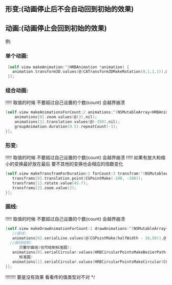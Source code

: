 
## 形变:(动画停止后不会自动回到初始的效果)
## 动画:(动画停止会回到初始的效果)
 
例:
 
### 单个动画:
``` Objective-C
 [self.view makeAnimation:^(HRBAnimation *animation) {
   animation.transform3D.values(@(CATransform3DMakeRotation(0,1,1,1)),@(CATransform3DMakeRotation(HRBAngleToRadian(90),1,1,1)),@(CATransform3DMakeRotation(0,1,1,1)),nil).repeatCount(-1).duration(0.5);
 }];
 ```
 ### 组合动画:
 !!!!! 取值的时候 不要超过自己设置的个数(count)  会越界崩溃
 ``` Objective-C
 [self.view makeAnimationsForCount:2 animations:^(NSMutableArray<HRBAnimation *> *animations, HRBAnimation *groupAnimation) {
     animations[0].zoom.values(@(3),nil);
     animations[1].translation.values(@(-150),nil);
     groupAnimation.duration(0.5).repeatCount(-1);
 }];
 ```
 ### 形变:
 !!!!! 取值的时候 不要超过自己设置的个数(count)  会越界崩溃
 !!!!! 如果有放大和缩小的变换最好放在最后 要不其他的变换也会相应的倍数变化
  ``` Objective-C
 [self.view makeTransframForDuration:2 forCount:3 transfram:^(NSMutableArray<HRBTransfram *> *transframs) {
     transframs[0].translation.point(CGPointMake(-100, -100));
     transframs[1].rotate.value(45.f);
     transframs[2].zoom.value(2);
 }];
 ```
 ### 画线:
!!!!! 取值的时候 不要超过自己设置的个数(count)  会越界崩溃
 ``` Objective-C
[self.view makeDrawAnimationForCount:1 drawAnimations:^(NSMutableArray<HRBDrawAnimation *> *animations) {
    //直线:
    animations[0].serialLine.values(@(CGPointMake(halfWidth - 10,50)),@(CGPointMake(halfWidth + 10,65)),nil).duration(1).lineWidth(4);
   //曲线绘制:
       贝塞尔曲线(也可绘制标准圆):
    animations[0].serialCircular.values(HRBCircularPointsMakeBezierPath(CGPointMake(50, 50),CGPointMake(200, 200), CGPointMake(150, 70), CGPointMake(70, 150)),nil).duration(1).strokeColor(UIColor.redColor);
       标准圆:
    animations[1].serialCircular.values(HRBCircularPointsMakeCircular(CGPointMake(40, 40), 50, 250, -110, YES)).duration(2);
}];
```
     
 
 !!!!!!!! 要是没有效果 看看传的值类型对不对
 */
